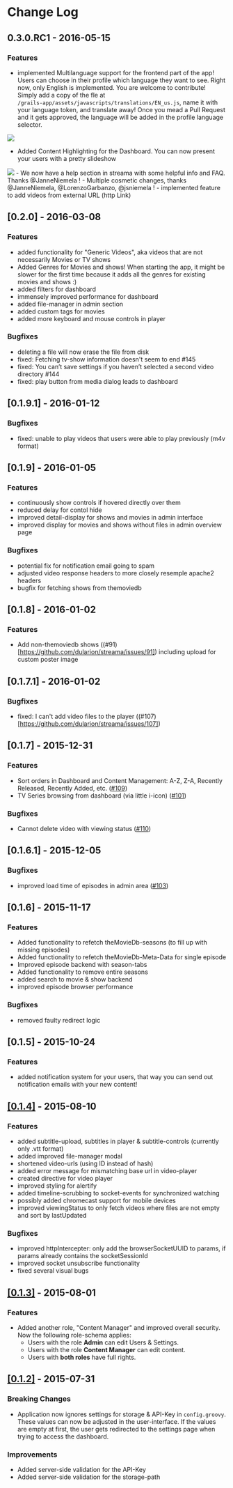 # Change Log

## 0.3.0.RC1 - 2016-05-15
### Features
- implemented Multilanguage support for the frontend part of the app! Users can choose in their profile which language they want to see. 
Right now, only English is implemented. You are welcome to contribute! Simply add a copy of the fle at  
`/grails-app/assets/javascripts/translations/EN_us.js`, name it with your language token, and translate away! Once you mead a Pull Request 
and it gets approved, the language will be added in the profile language selector.  
<img src="docs/changelog-language.png"/>

- Added Content Highlighting for the Dashboard. You can now present your users with a pretty slideshow  
<img src="docs/changelog-highlighting.png"/>
- We now have a help section in streama with some helpful info and FAQ. Thanks @JanneNiemela !
- Multiple cosmetic changes, thanks @JanneNiemela, @LorenzoGarbanzo, @jsniemela !
- implemented feature to add videos from external URL (http Link)



## [0.2.0] - 2016-03-08
### Features
- added functionality for "Generic Videos", aka videos that are not necessarily Movies or TV shows
- Added Genres for Movies and shows! When starting the app, it might be slower for the first time because it adds all the genres for existing movies and shows :)
- added filters for dashboard
- immensely improved performance for dashboard
- added file-manager in admin section
- added custom tags for movies
- added more keyboard and mouse controls in player


### Bugfixes
- deleting a file will now erase the file from disk
- fixed: Fetching tv-show information doesn't seem to end #145
- fixed: You can’t save settings if you haven’t selected a second video directory #144
- fixed: play button from media dialog leads to dashboard



## [0.1.9.1] - 2016-01-12
### Bugfixes
- fixed: unable to play videos that users were able to play previously (m4v format)


## [0.1.9] - 2016-01-05
### Features
- continuously show controls if hovered directly over them
- reduced delay for contol hide
- improved detail-display for shows and movies in admin interface
- improved display for movies and shows without files in admin overview page


### Bugfixes
- potential fix for notification email going to spam
- adjusted video response headers to more closely resemple apache2 headers
- bugfix for fetching shows from themoviedb

## [0.1.8] - 2016-01-02
### Features
- Add non-themoviedb shows ((#91)[https://github.com/dularion/streama/issues/91]) including upload for custom poster image

## [0.1.7.1] - 2016-01-02
### Bugfixes
- fixed: I can't add video files to the player ((#107)[https://github.com/dularion/streama/issues/107])


## [0.1.7] - 2015-12-31
### Features
- Sort orders in Dashboard and Content Management: A-Z, Z-A, Recently Released, Recently Added, etc. ([#109](https://github.com/dularion/streama/issues/109))
- TV Series browsing from dashboard (via little i-icon) ([#101](https://github.com/dularion/streama/issues/101))

### Bugfixes
- Cannot delete video with viewing status ([#110](https://github.com/dularion/streama/issues/110))



## [0.1.6.1] - 2015-12-05

### Bugfixes
- improved load time of episodes in admin area ([#103](https://github.com/dularion/streama/issues/103))


## [0.1.6] - 2015-11-17
### Features
- Added functionality to refetch theMovieDb-seasons (to fill up with missing episodes)
- Added functionality to refetch theMovieDb-Meta-Data for single episode
- Improved episode backend with season-tabs
- Added functionality to remove entire seasons
- added search to movie & show backend
- improved episode browser performance

### Bugfixes
- removed faulty redirect logic


## [0.1.5] - 2015-10-24
### Features
- added notification system for your users, that way you can send out notification emails with your new content! 


## [[0.1.4]](https://github.com/dularion/streama/commit/7f2f0b14b02711ed4596bacf59eb94c6081ae2c2) - 2015-08-10
### Features
- added subtitle-upload, subtitles in player & subtitle-controls (currently only .vtt format)
- added improved file-manager modal
- shortened video-urls (using ID instead of hash)
- added error message for mismatching base url in video-player
- created directive for video player
- improved styling for alertify
- added timeline-scrubbing to socket-events for synchronized watching
- possibly added chromecast support for mobile devices
- improved viewingStatus to only fetch videos where files are not empty and sort by lastUpdated

### Bugfixes
- improved httpIntercepter: only add the browserSocketUUID to params, if params already contains the socketSessionId
- improved socket unsubscribe functionality
- fixed several visual bugs



## [[0.1.3]](https://github.com/dularion/streama/commit/b52f98a96a759da1024daad632be382d1cef9b57) - 2015-08-01
### Features
- Added another role, "Content Manager" and improved overall security. Now the following role-schema applies:
  - Users with the role **Admin** can edit Users & Settings. 
  - Users with the role **Content Manager** can edit content. 
  - Users with **both roles** have full rights.


## [[0.1.2]](https://github.com/dularion/streama/commit/68cf2fb474226399e1558c3f1088aff6a49c7328) - 2015-07-31
### Breaking Changes
- Application now ignores settings for storage & API-Key in `config.groovy`. These values can now be adjusted in the user-interface. If the values are empty at first, the user gets redirected to the settings page when trying to access the dashboard. 

### Improvements
- Added server-side validation for the API-Key
- Added server-side validation for the storage-path
